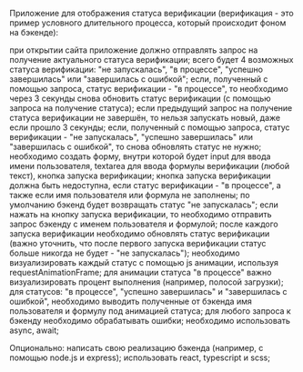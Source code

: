 Приложение для отображения статуса верификации (верификация - это пример условного длительного процесса, который происходит фоном на бэкенде):

при открытии сайта приложение должно отправлять запрос на получение актуального статуса верификации;
всего будет 4 возможных статуса верификации: "не запускалась", "в процессе", "успешно завершилась" или "завершилась с ошибкой";
если, полученный с помощью запроса, статус верификации - "в процессе", то необходимо через 3 секунды снова обновить статус верификации (с помощью запроса на получение статуса);
если предыдущий запрос на получение статуса верификации не завершён, то нельзя запускать новый, даже если прошло 3 секунды;
если, полученный с помощью запроса, статус верификации - "не запускалась", "успешно завершилась" или "завершилась с ошибкой", то снова обновлять статус не нужно;
необходимо создать форму, внутри которой будет input для ввода имени пользователя, textarea для ввода формулы верификации (любой текст), кнопка запуска верификации;
кнопка запуска верификации должна быть недоступна, если статус верификации - "в процессе", а также если имя пользователя или формула не заполнены;
по умолчанию бэкенд будет возвращать статус "не запускалась";
если нажать на кнопку запуска верификации, то необходимо отправить запрос бэкенду с именем пользователя и формулой;
после каждого запуска верификации необходимо обновлять статус верификации (важно уточнить, что после первого запуска верификации статус больше никогда не будет - "не запускалась");
необходимо визуализировать каждый статус с помощью js анимации, используя requestAnimationFrame;
для анимации статуса "в процессе" важно визуализировать процент выполнения (например, полосой загрузки);
для статусов: "в процессе", "успешно завершилась" и "завершилась с ошибкой", необходимо выводить полученные от бэкенда имя пользователя и формулу под анимацией статуса;
для любого запроса к бэкенду необходимо обрабатывать ошибки;
необходимо использовать async, await;

Опционально:
написать свою реализацию бэкенда (например, с помощью node.js и express);
использовать react, typescript и scss;
